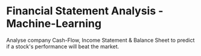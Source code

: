 # Financial Statement Analysis - Machine-Learning
Analyse company Cash-Flow, Income Statement & Balance Sheet to predict if a stock's performance will beat the market.
